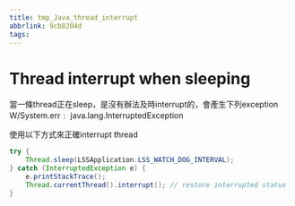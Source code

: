 ```yaml
---
title: tmp_Java_thread_interrupt
abbrlink: 9cb8204d
tags:
---
```

Thread interrupt when sleeping
===

當一條thread正在sleep，是沒有辦法及時interrupt的，會產生下列exception
W/System.err﹕ java.lang.InterruptedException

使用以下方式來正確interrupt thread
```java
try {
    Thread.sleep(LSSApplication.LSS_WATCH_DOG_INTERVAL);
} catch (InterruptedException e) {
    e.printStackTrace();
    Thread.currentThread().interrupt(); // restore interrupted status
}
```